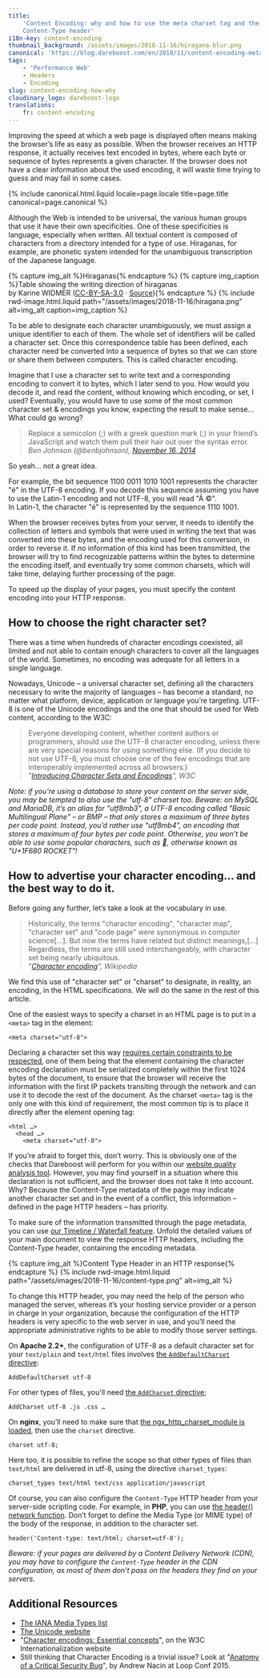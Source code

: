 ```yaml
---
title:
    'Content Encoding: why and how to use the meta charset tag and the
    Content-Type header'
i18n-key: content-encoding
thumbnail_background: /assets/images/2018-11-16/hiragana-blur.png
canonical: 'https://blog.dareboost.com/en/2018/11/content-encoding-meta-charset-content-type-header/'
tags:
    - 'Performance Web'
    - Headers
    - Encoding
slug: content-encoding-how-why
cloudinary_logo: dareboost-logo
translations:
    fr: content-encoding
---
```


Improving the speed at which a web page is displayed often means making the
browser’s life as easy as possible. When the browser receives an HTTP response,
it actually receives text encoded in bytes, where each byte or sequence of bytes
represents a given character. If the browser does not have a clear information
about the used encoding, it will waste time trying to guess and may fail in some
cases.

<!-- more -->

{% include canonical.html.liquid
    locale=page.locale
    title=page.title
    canonical=page.canonical
%}

Although the Web is intended to be universal, the various human groups that use
it have their own specificities. One of these specificities is language,
especially when written. All textual content is composed of characters from a
directory intended for a type of use. Hiraganas, for example, are phonetic
system intended for the unambiguous transcription of the Japanese language.

{% capture img_alt %}Hiraganas{% endcapture %} {% capture img_caption %}Table
showing the writing direction of hiraganas  
by Karine WIDMER
([CC-BY-SA-3.0](https://creativecommons.org/licenses/by-sa/3.0/) ·
[Source](https://commons.wikimedia.org/wiki/File:Table_hiragana.svg)){% endcapture %}
{% include rwd-image.html.liquid
path="/assets/images/2018-11-16/hiragana.png"
alt=img_alt
caption=img_caption
%}

To be able to designate each character unambiguously, we must assign a unique
identifier to each of them. The whole set of identifiers will be called a
character set. Once this correspondence table has been defined, each character
need be converted into a sequence of bytes so that we can store or share them
between computers. This is called character encoding.

Imagine that I use a character set to write text and a corresponding encoding to
convert it to bytes, which I later send to you. How would you decode it, and
read the content, without knowing which encoding, or set, I used? Eventually,
you would have to use some of the most common character set & encodings you
know, expecting the result to make sense… What could go wrong?

> Replace a semicolon (;) with a greek question mark (;) in your friend’s
> JavaScript and watch them pull their hair out over the syntax error.  
> <cite>Ben Johnson (@benbjohnson),
> [November 16, 2014](https://twitter.com/benbjohnson/status/533848879423578112)</cite>

So yeah… not a great idea.

For example, the bit sequence 1100 0011 1010 1001 represents the character "é"
in the UTF-8 encoding. If you decode this sequence assuming you have to use the
Latin-1 encoding and not UTF-8, you will read "Ã ©".  
In Latin-1, the character "é" is represented by the sequence 1110 1001.

When the browser receives bytes from your server, it needs to identify the
collection of letters and symbols that were used in writing the text that was
converted into these bytes, and the encoding used for this conversion, in order
to reverse it. If no information of this kind has been transmitted, the browser
will try to find recognizable patterns within the bytes to determine the
encoding itself, and eventually try some common charsets, which will take time,
delaying further processing of the page.

To speed up the display of your pages, you must specify the content encoding
into your HTTP response.

## How to choose the right character set?

There was a time when hundreds of character encodings coexisted, all limited and
not able to contain enough characters to cover all the languages of the world.
Sometimes, no encoding was adequate for all letters in a single language.

Nowadays, Unicode – a universal character set, defining all the characters
necessary to write the majority of languages – has become a standard, no matter
what platform, device, application or language you’re targeting. UTF-8 is one of
the Unicode encodings and the one that should be used for Web content, according
to the W3C:

> Everyone developing content, whether content authors or programmers, should
> use the UTF-8 character encoding, unless there are very special reasons for
> using something else. (If you decide to not use UTF-8, you must choose one of
> the few encodings that are interoperably implemented across all browsers.)  
> <cite>"[Introducing Character Sets and Encodings](https://www.w3.org/International/getting-started/characters)",
> W3C</cite>

_Note: if you’re using a database to store your content on the server side, you
may be tempted to also use the "utf-8" charset too. Beware: on MySQL and
MariaDB, it’s an alias for "utf8mb3", a UTF-8 encoding called "Basic
Multilingual Plane" – or BMP – that only stores a maximum of three bytes per
code point. Instead, you’d rather use "utf8mb4", an encoding that stores a
maximum of four bytes per code point. Otherwise, you won’t be able to use some
popular characters, such as 🚀, otherwise known as "U+1F680 ROCKET"!_

## How to advertise your character encoding… and the best way to do it.

Before going any further, let’s take a look at the vocabulary in use.

> Historically, the terms "character encoding", "character map", "character set"
> and "code page" were synonymous in computer science[…]. But now the terms have
> related but distinct meanings,[…] Regardless, the terms are still used
> interchangeably, with character set being nearly ubiquitous.  
> <cite>"[Character encoding](https://en.wikipedia.org/wiki/Character_encoding#Character_sets,_character_maps_and_code_pages)",
> Wikipedia</cite>

We find this use of "character set" or "charset" to designate, in reality, an
encoding, in the HTML specifications. We will do the same in the rest of this
article.

One of the easiest ways to specify a charset in an HTML page is to put in a
`<meta>` tag in the element:

```
<meta charset="utf-8">
```

Declaring a character set this way
[requires certain constraints to be respected](https://www.w3.org/TR/html5/document-metadata.html#specifying-the-documents-character-encoding),
one of them being that the element containing the character encoding declaration
must be serialized completely within the first 1024 bytes of the document, to
ensure that the browser will receive the information with the first IP packets
transiting through the network and can use it to decode the rest of the
document. As the charset `<meta>` tag is the only one with this kind of
requirement, the most common tip is to place it directly after the element
opening tag:

```
<html …>
  <head …>
    <meta charset="utf-8">
```

If you’re afraid to forget this, don’t worry. This is obviously one of the
checks that Dareboost will perform for you within our
[website quality analysis tool](https://www.dareboost.com/en/tool/website-analysis).
However, you may find yourself in a situation where this declaration is not
sufficient, and the browser does not take it into account. Why? Because the
Content-Type metadata of the page may indicate another character set and in the
event of a conflict, this information – defined in the page HTTP headers – has
priority.

To make sure of the information transmitted through the page metadata, you can
use
[our Timeline / Waterfall feature](https://www.dareboost.com/en/doc/analysis-report/timeline-waterfall).
Unfold the detailed values of your main document to view the response HTTP
headers, including the Content-Type header, containing the encoding metadata.

{% capture img_alt %}Content Type Header in an HTTP response{% endcapture %}
{% include rwd-image.html.liquid
path="/assets/images/2018-11-16/content-type.png"
alt=img_alt
%}

To change this HTTP header, you may need the help of the person who managed the
server, whereas it’s your hosting service provider or a person in charge in your
organization, because the configuration of the HTTP headers is very specific to
the web server in use, and you’ll need the appropriate administrative rights to
be able to modify those server settings.

On **Apache 2.2+**, the configuration of UTF-8 as a default character set for
your `text/plain` and `text/html` files involves
[the `AddDefaultCharset` directive](https://httpd.apache.org/docs/2.2/en/mod/core.html#adddefaultcharset):

```
AddDefaultCharset utf-8
```

For other types of files, you'll need
[the `AddCharset` directive](https://httpd.apache.org/docs/current/en/mod/mod_mime.html#addcharset);

```
AddCharset utf-8 .js .css …
```

On **nginx**, you’ll need to make sure that
[the ngx_http_charset_module is loaded](http://nginx.org/en/docs/http/ngx_http_charset_module.html),
then use the `charset` directive.

```
charset utf-8;
```

Here too, it is possible to refine the scope so that other types of files than
`text/html` are delivered in utf-8, using the directive `charset_types`:

```
charset_types text/html text/css application/javascript
```

Of course, you can also configure the `Content-Type` HTTP header from your
server-side scripting code. For example, in **PHP**, you can use
[the header() network function](https://php.net/manual/en/function.header.php).
Don’t forget to define the Media Type (or MIME type) of the body of the
response, in addition to the character set.

```
header('Content-type: text/html; charset=utf-8');
```

_Beware: if your pages are delivered by a Content Delivery Network (CDN), you
may have to configure the `Content-Type` header in the CDN configuration, as
most of them don’t pass on the headers they find on your servers._

## Additional Resources

-   [The IANA Media Types list](https://www.iana.org/assignments/media-types/media-types.xhtml)
-   [The Unicode website](http://www.unicode.org/)
-   "[Character encodings: Essential concepts](https://www.w3.org/International/articles/definitions-characters/#httpheader)",
    on the W3C Internationalization website
-   Still thinking that Character Encoding is a trivial issue? Look at
    "[Anatomy of a Critical Security Bug](https://www.youtube.com/watch?v=yQaRUEwEKxE)",
    by Andrew Nacin at Loop Conf 2015.
